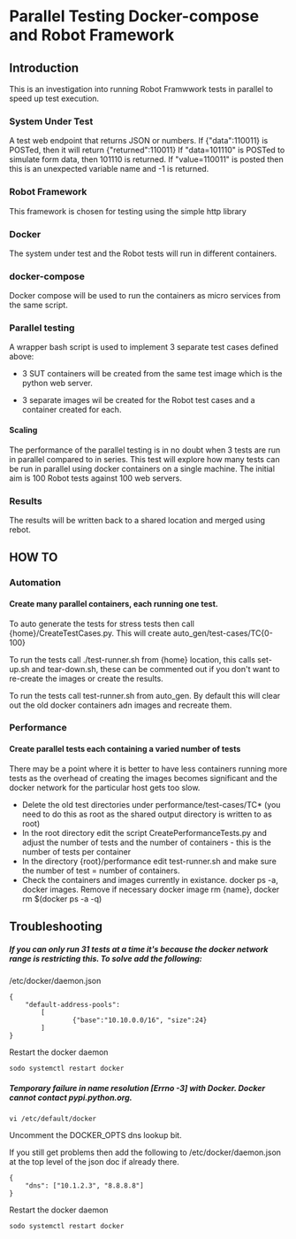 # Parallel Testing Docker-compose and Robot Framework

## Introduction
This is an investigation into running Robot Framwwork tests in parallel to speed up test execution.

### System Under Test
A test web endpoint that returns JSON or numbers.
If {"data":110011} is POSTed, then it will return {"returned":110011}
If "data=101110" is POSTed to simulate form data, then 101110 is returned.
If "value=110011" is posted then this is an unexpected variable name and -1 is returned.

### Robot Framework
This framework is chosen for testing using the simple http library

### Docker
The system under test and the Robot tests will run in different containers.

### docker-compose 
Docker compose will be used to run the containers as micro services from the same script.

### Parallel testing
A wrapper bash script is used to implement 3 separate test cases defined above:

* 3 SUT containers will be created from the same test image which is the python web server.

* 3 separate images wil be created for the Robot test cases and a container created for each.

#### Scaling
The performance of the parallel testing is in no doubt when 3 tests are run in parallel compared to in series.
This test will explore how many tests can be run in parallel using docker containers on a single machine.
The initial aim is 100 Robot tests against 100 web servers. 


### Results
The results will be written back to a shared location and merged using rebot.

## HOW TO
### Automation
#### Create many parallel containers, each running one test. 

To auto generate the tests for stress tests then call {home}/CreateTestCases.py. This will create auto_gen/test-cases/TC{0-100}

To run the tests call ./test-runner.sh from {home} location, this calls set-up.sh and tear-down.sh, these can be commented out if
you don't want to re-create the images or create the results.

To run the tests call test-runner.sh from auto_gen. By default this will clear out the old docker containers adn images and recreate them.

### Performance
#### Create parallel tests each containing a varied number of tests
There may be a point where it is better to have less containers running more tests as the overhead of creating the images becomes significant 
and the docker network for the particular host gets too slow.

* Delete the old test directories under performance/test-cases/TC* (you need to do this as root as the shared output directory is written to as root)
* In the root directory edit the script CreatePerformanceTests.py and adjust the number of tests and the number of containers - this is the number of tests per container
* In the directory {root}/performance edit test-runner.sh and make sure the number of test = number of containers.
* Check the containers and images currently in existance. docker ps -a, docker images. Remove if necessary docker image rm {name}, docker rm $(docker ps -a -q)

## Troubleshooting
##### If you can only run 31 tests at a time it's because the docker network range is restricting this. To solve add the following:

/etc/docker/daemon.json

    {
        "default-address-pools":
            [
                    {"base":"10.10.0.0/16", "size":24}
            ]
    }
    
Restart the docker daemon

    sodo systemctl restart docker

##### Temporary failure in name resolution [Errno -3] with Docker. Docker cannot contact pypi.python.org.
    vi /etc/default/docker

Uncomment the DOCKER_OPTS dns lookup bit.

If you still get problems then add the following to /etc/docker/daemon.json at the top level of the json doc if already there.
   
    {
        "dns": ["10.1.2.3", "8.8.8.8"]
    }
    
Restart the docker daemon

    sodo systemctl restart docker